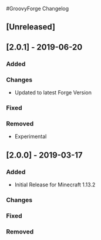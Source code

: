 #GroovyForge Changelog

## [Unreleased]

## [2.0.1] - 2019-06-20
### Added
### Changes
- Updated to latest Forge Version
### Fixed
### Removed
- Experimental

## [2.0.0] - 2019-03-17
### Added
- Initial Release for Minecraft 1.13.2
### Changes
### Fixed
### Removed

